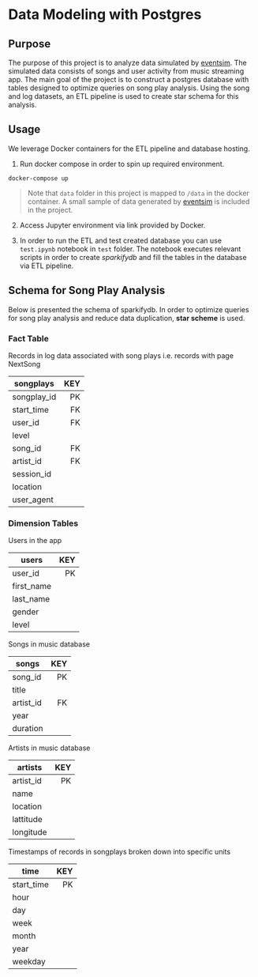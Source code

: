 # Data Modeling with Postgres

## Purpose

The purpose of this project is to analyze data simulated by [eventsim](https://github.com/Interana/eventsim). The simulated data consists of songs and user activity from music streaming app. The main goal of the project is to  construct a postgres database with tables designed to optimize queries on song play analysis. Using the song and log datasets, an ETL pipeline is used to create star schema for this analysis.

## Usage

We leverage Docker containers for the ETL pipeline and database hosting.

1. Run docker compose in order to spin up required environment.

```Shell
docker-compose up
```

> Note that `data` folder in this project is mapped to `/data` in the docker container.
> A small sample of data generated by [eventsim](https://github.com/Interana/eventsim) is included in the project.

2. Access Jupyter environment via link provided by Docker.

3. In order to run the ETL and test created database you can use `test.ipynb` notebook in `test` folder. The notebook executes relevant scripts in order to  create *sparkifydb* and fill the tables in the database via ETL pipeline.

## Schema for Song Play Analysis

Below is presented the schema of sparkifydb. In order to optimize queries for song play analysis and reduce data duplication, **star scheme** is used.

### Fact Table

Records in log data associated with song plays i.e. records with page NextSong

| **songplays** | KEY|
|---------------|---:|
| songplay_id   |  PK|
| start_time    |  FK|
| user_id       |  FK|
| level         |    |
| song_id       |  FK|
| artist_id     |  FK|
| session_id    |    |
| location      |    |
| user_agent    |    |

### Dimension Tables

Users in the app

| **users** |KEY|
|-----------|--:|
| user_id   | PK|
| first_name|   |
| last_name |   |
| gender    |   |
| level     |   |

Songs in music database

| **songs** |KEY|
|-----------|--:|
| song_id   | PK|
| title     |   |
| artist_id | FK|
| year      |   |
| duration  |   |

Artists in music database

| **artists**  | KEY|
|--------------|---:|
| artist_id    | PK |
| name         |    |
| location     |    |
| lattitude    |    |
| longitude    |    |

Timestamps of records in songplays broken down into specific units

| **time**     | KEY|
|--------------|---:|
| start_time   | PK |
| hour         |    |
| day          |    |
| week         |    |
| month        |    |
| year         |    |
| weekday      |    |